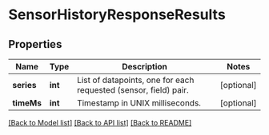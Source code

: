 # SensorHistoryResponseResults

## Properties
Name | Type | Description | Notes
------------ | ------------- | ------------- | -------------
**series** | **int** | List of datapoints, one for each requested (sensor, field) pair. | [optional] 
**timeMs** | **int** | Timestamp in UNIX milliseconds. | [optional] 

[[Back to Model list]](../README.md#documentation-for-models) [[Back to API list]](../README.md#documentation-for-api-endpoints) [[Back to README]](../README.md)


